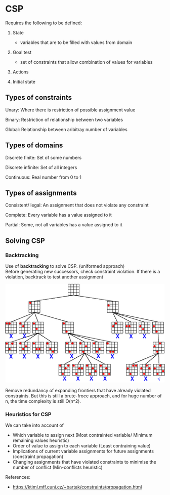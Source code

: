 # CSP

Requires the following to be defined:

1. State
    - variables that are to be filled with values from domain

2. Goal test
    - set of constraints that allow combination of values for variables

3. Actions

4. Initial state

## Types of constraints

Unary: Where there is restriction of possible assignment value

Binary: Restriction of relationship between two variables

Global: Relationship between aribitray number of variables

## Types of domains

Discrete finite: Set of some numbers

Discrete infinite: Set of all integers

Continuous: Real number from 0 to 1

## Types of assignments

Consistent/ legal: An assignment that does not violate any constraint

Complete: Every variable has a value assigned to it

Partial: Some, not all variables has a value assigned to it

## Solving CSP

### Backtracking

Use of **backtracking** to solve CSP. (uniformed approach)  
Before generating new successors, check constraint violation. If there is a violation, backtrack to test another assignment

![n queen backtracking](backtrack.gif)

Remove redundancy of expanding frontiers that have already violated constraints. But this is still a brute-froce approach, and for huge number of n, the time complexity is still O(n^2).

### Heuristics for CSP

We can take into account of

- Which variable to assign next (Most contrainted variable/ Minimum remaining values heuristic)
- Order of value to assign to each variable (Least contraining value)
- Implications of current variable assignments for future assignments (constraint propagation)
- Changing assignments that have violated constraints to minimise the number of conflict (Min-conflicts heuristic)


References:
- https://ktiml.mff.cuni.cz/~bartak/constraints/propagation.html
